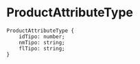 # ProductAttributeType

```
ProductAttributeType {
    idTipo: number;
    nmTipo: string;
    flTipo: string;
}
```
